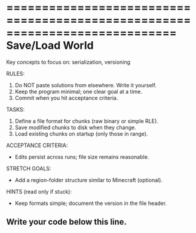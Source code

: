 ============================================================================
 Save/Load World
 ============================================================================
 Key concepts to focus on: serialization, versioning

 RULES:
 1) Do NOT paste solutions from elsewhere. Write it yourself.
 2) Keep the program minimal; one clear goal at a time.
 3) Commit when you hit acceptance criteria.

 TASKS:
 1. Define a file format for chunks (raw binary or simple RLE).
 2. Save modified chunks to disk when they change.
 3. Load existing chunks on startup (only those in range).

 ACCEPTANCE CRITERIA:
 - Edits persist across runs; file size remains reasonable.

 STRETCH GOALS:
 - Add a region-folder structure similar to Minecraft (optional).

 HINTS (read only if stuck):
 - Keep formats simple; document the version in the file header.

 Write your code below this line.
 -----------------------------------------------------------
